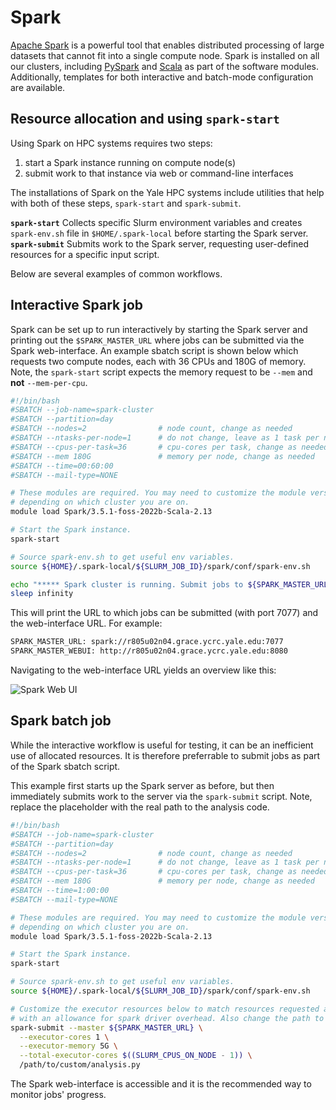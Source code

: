 # Spark

[Apache Spark](https://spark.apache.org) is a powerful tool that enables distributed processing of large datasets that cannot fit into a single compute node.
Spark is installed on all our clusters, including [PySpark](https://spark.apache.org/docs/latest/api/python/index.html) and [Scala](https://www.scala-lang.org) as part of the software modules. 
Additionally, templates for both interactive and batch-mode configuration are available. 

## Resource allocation and using `spark-start` 

Using Spark on HPC systems requires two steps:

1. start a Spark instance running on compute node(s)
2. submit work to that instance via web or command-line interfaces

The installations of Spark on the Yale HPC systems include utilities that help with both of these steps, `spark-start` and `spark-submit`. 

**`spark-start`** Collects specific Slurm environment variables and creates `spark-env.sh` file in `$HOME/.spark-local` before starting the Spark server. 
**`spark-submit`** Submits work to the Spark server, requesting user-defined resources for a specific input script.

Below are several examples of common workflows.

## Interactive Spark job

Spark can be set up to run interactively by starting the Spark server and printing out the `$SPARK_MASTER_URL` where jobs can be submitted via the Spark web-interface.
An example sbatch script is shown below which requests two compute nodes, each with 36 CPUs and 180G of memory. 
Note, the `spark-start` script expects the memory request to be `--mem` and **not** `--mem-per-cpu`. 

```sh
#!/bin/bash
#SBATCH --job-name=spark-cluster
#SBATCH --partition=day
#SBATCH --nodes=2                # node count, change as needed
#SBATCH --ntasks-per-node=1      # do not change, leave as 1 task per node
#SBATCH --cpus-per-task=36       # cpu-cores per task, change as needed
#SBATCH --mem 180G               # memory per node, change as needed
#SBATCH --time=00:60:00
#SBATCH --mail-type=NONE

# These modules are required. You may need to customize the module version
# depending on which cluster you are on.
module load Spark/3.5.1-foss-2022b-Scala-2.13

# Start the Spark instance.
spark-start

# Source spark-env.sh to get useful env variables.
source ${HOME}/.spark-local/${SLURM_JOB_ID}/spark/conf/spark-env.sh

echo "***** Spark cluster is running. Submit jobs to ${SPARK_MASTER_URL}. *****"
sleep infinity
```

This will print the URL to which jobs can be submitted (with port 7077) and the web-interface URL. 
For example:

```sh
SPARK_MASTER_URL: spark://r805u02n04.grace.ycrc.yale.edu:7077
SPARK_MASTER_WEBUI: http://r805u02n04.grace.ycrc.yale.edu:8080

```

Navigating to the web-interface URL yields an overview like this:

![Spark Web UI](/img/spark_interactive.png)

## Spark batch job

While the interactive workflow is useful for testing, it can be an inefficient use of allocated resources.
It is therefore preferrable to submit jobs as part of the Spark sbatch script.

This example first starts up the Spark server as before, but then immediately submits work to the server via the `spark-submit` script.
Note, replace the placeholder with the real path to the analysis code.

```sh
#!/bin/bash
#SBATCH --job-name=spark-cluster
#SBATCH --partition=day
#SBATCH --nodes=2                # node count, change as needed
#SBATCH --ntasks-per-node=1      # do not change, leave as 1 task per node
#SBATCH --cpus-per-task=36       # cpu-cores per task, change as needed
#SBATCH --mem 180G               # memory per node, change as needed
#SBATCH --time=1:00:00
#SBATCH --mail-type=NONE

# These modules are required. You may need to customize the module version
# depending on which cluster you are on.
module load Spark/3.5.1-foss-2022b-Scala-2.13

# Start the Spark instance.
spark-start

# Source spark-env.sh to get useful env variables.
source ${HOME}/.spark-local/${SLURM_JOB_ID}/spark/conf/spark-env.sh

# Customize the executor resources below to match resources requested above
# with an allowance for spark driver overhead. Also change the path to your spark job.
spark-submit --master ${SPARK_MASTER_URL} \
  --executor-cores 1 \
  --executor-memory 5G \
  --total-executor-cores $((SLURM_CPUS_ON_NODE - 1)) \
  /path/to/custom/analysis.py

```
The Spark web-interface is accessible and it is the recommended way to monitor jobs' progress.

